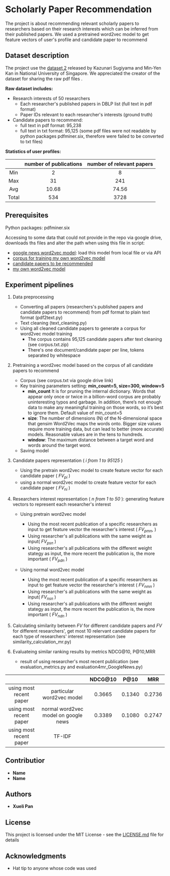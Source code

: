 # Scholarly Paper Recommendation

The project is about recommending relevant scholarly papers to researchers based on their research interests which can be inferred from their published papers. We used a pretrained word2vec model to get feature vectors of user's profile and candidate paper to recommend


## Dataset description
The project use the [dataset 2](https://scholarbank.nus.edu.sg/handle/10635/146027) released by Kazunari Sugiyama and Min-Yen Kan in National University of Singapore. We appreciated the creator of the dataset for sharing the raw pdf files .

**Raw dataset includes:**

* Research interests of 50 researchers
	* Each researcher's published papers in DBLP list (full text in pdf format)
	* Paper IDs relevant to each researcher's interests (ground truth)
* Candidate papers to recommend:
	* full text in pdf format: 95,238
	* full text in txt format: 95,125 (some pdf files were not readable by python packages pdfminer.six, therefore were failed to be converted to txt files)
 
**Statistics of user profiles:**

|      |   number of publications  | number of relevant papers|
|:-------------: | :-------------: | :-------------: |
| Min            | 2               |8              |
| Max            | 31              |241            |
| Avg            | 10.68           |74.56          |
| Total          | 534	            |3728           |


	




## Prerequisites

Python packages: pdfminer.six

Accessing to some data that could not provide in the repo via google drive, downloads ths files and alter the path when using this file in script:

* [google news word2vec model](https://drive.google.com/open?id=0B7XkCwpI5KDYNlNUTTlSS21pQmM): load this model from local file or via API
* [corpus for training my own word2vec model]()
* [candidate papers to be recommended]()
* [my own word2vec model]()

## Experiment pipelines

1. Data preprocessing
	* Converting all papers (researchers's published papers and candidate papers to recommend) from pdf format to plain text format (pdf2text.py)
	* Text cleaning (text_cleaning.py)
	* Using all cleaned candidate papers to generate a corpus for word2vec model training
		* The corpus contains 95,125 candidate papers after text cleaning (see corpus.txt.zip)
		* There's one document/candidate paper per line, tokens separated by whitespace
	
2. Pretraining a  word2vec model based on the corpus of all candidate papers to recommend
	* Corpus (see corpus.txt via google drive link)
	* Key training parameters setting: **min_count=5, size=300, window=5**
		* **min_count** It is for pruning the internal dictionary. Words that appear only once or twice in a billion-word corpus are probably uninteresting typos and garbage. In addition, there’s not enough data to make any meaningful training on those words, so it’s best to ignore them. Default value of min_count=5
		* **size**: The number of dimensions (N) of the N-dimensional space that gensim Word2Vec maps the words onto. Bigger size values require more training data, but can lead to better (more accurate) models. Reasonable values are in the tens to hundreds.
		* **window**: The maximum distance between a target word and words around the target word.
	* Saving model

3. Candidate papers representation ( *i from 1 to 95125* )
	* Using the pretrain word2vec model to create feature vector for each candidate paper ( *FV<sub>pi</sub>* )
	* using a normal word2vec model to create feature vector for each candidate paper ( *FV<sub>ni</sub>* )
	
4. Researchers interest representation ( *n from 1 to 50* ): generating feature vectors to represent each researcher's interest
	* Using pretrain word2vec model
		* Using the most recent publication of a specific researchers as input to get feature vector the researcher's interest ( *FV<sub>pmn</sub>*, )
		* Using researcher's all publications with the same weight as input( *FV<sub>psn</sub>* )
		* Using researcher's all publications with the different weight stategy as input, the more recent the publication is, the more important ( *FV<sub>pdn</sub>* )
		
	* Using normal word2vec model
		* Using the most recent publication of a specific researchers as input to get feature vector the researcher's interest ( *FV<sub>nmn</sub>* )
		* Using researcher's all publications with the same weight as input( *FV<sub>nsn</sub>* )
		* Using researcher's all publications with the different weight stategy as input, the more recent the publication is, the more important ( *FV<sub>ndn</sub>* )
		
5. Calculating similarity between *FV* for different candidate papers and *FV* for different researchers', get most 10 relervant candidate papers for each type of researchers' interest representation (see similarity\_calculation_mr.py)

6. Evaluateing similar ranking results by metrics NDCG@10, P@10,MRR
	* result of using researcher's most recent publication (see evaluation\_metrics.py and evaluation4mr_GoogleNews.py)

|     |                | NDCG@10         |  P@10  |MRR     |
|:---:|:-------------: | :-------------: | :----: | :-----:|
| using most recent paper| particular word2vec model|0.3665 |0.1340 |0.2736 |
| using most recent paper| normal word2vec model on google news|0.3389|  0.1080 |0.2747 |
| using most recent paper|   TF-IDF    |    |    |  |



## Contributior
* **Name**
* **Name**
## Authors

* **Xueli Pan** 

## License

This project is licensed under the MIT License - see the [LICENSE.md](LICENSE.md) file for details

## Acknowledgments

* Hat tip to anyone whose code was used

